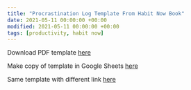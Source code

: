 ```yaml
---
title: "Procrastination Log Template From Habit Now Book"
date: 2021-05-11 00:00:00 +00:00
modified: 2021-05-11 00:00:00 +00:00
tags: [productivity, habit now]
---
```



Download PDF template [here](/assets/files/Procrastination%20Log%20Template%20-%20Sheet1.pdf)

Make copy of template in Google Sheets [here](https://docs.google.com/spreadsheets/d/1u3bpXzdkCxJRHGsCrX5SzkTW0o3fCvDpgqAHQ_ll3f0/copy)

Same template with different link [here](https://docs.google.com/spreadsheets/d/1u3bpXzdkCxJRHGsCrX5SzkTW0o3fCvDpgqAHQ_ll3f0/template/preview)